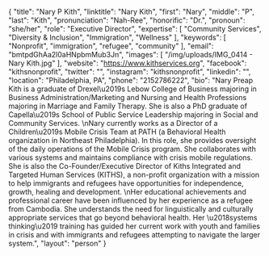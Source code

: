 {
  "title": "Nary P Kith",
  "linktitle": "Nary Kith",
  "first": "Nary",
  "middle": "P",
  "last": "Kith",
  "pronunciation": "Nah-Ree",
  "honorific": "Dr.",
  "pronoun": "she/her",
  "role": "Executive Director",
  "expertise": [
    "Community Services",
    "Diversity & Inclusion",
    "Immigration",
    "Wellness"
  ],
  "keywords": [
    "Nonprofit",
    "immigration",
    "refugee",
    "community"
  ],
  "email": "bmtpdGhAa2l0aHNpbmMub3Jn",
  "images": [
    "/img/uploads/IMG_0414 - Nary Kith.jpg"
  ],
  "website": "https://www.kithservices.org",
  "facebook": "kithsnonprofit",
  "twitter": "",
  "instagram": "kithsnonprofit",
  "linkedin": "",
  "location": "Philadelphia, PA",
  "phone": "2152786222",
  "bio": "Nary Preap Kith is a graduate of Drexel\u2019s Lebow College of Business majoring in Business Administration/Marketing and Nursing and Health Professions majoring in Marriage and Family Therapy. She is also a PhD graduate of Capella\u2019s School of Public Service Leadership majoring in Social and Community Services. \nNary currently works as a Director of a Children\u2019s Mobile Crisis Team at PATH (a Behavioral Health organization in Northeast Philadelphia). In this role, she provides oversight of the daily operations of the Mobile Crisis program. She collaborates with various systems and maintains compliance with crisis mobile regulations. She is also the Co-Founder/Executive Director of Kiths Integrated and Targeted Human Services (KITHS), a non-profit organization with a mission to help immigrants and refugees have opportunities for independence, growth, healing and development. \nHer educational achievements and professional career have been influenced by her experience as a refugee from Cambodia.  She understands the need for linguistically and culturally appropriate services that go beyond behavioral health. Her \u2018systems thinking\u2019 training has guided her current work with youth and families in crisis and with immigrants and refugees attempting to navigate the larger system.",
  "layout": "person"
}
